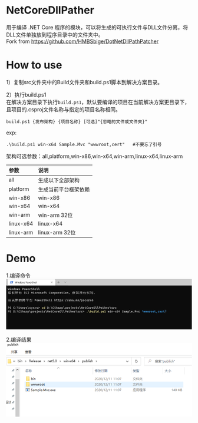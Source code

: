# NetCoreDllPather
用于编译 .NET Core 程序的模块，可以将生成的可执行文件与DLL文件分离，将DLL文件单独放到程序目录中的文件夹中。  
Fork from https://github.com/HMBSbige/DotNetDllPathPatcher

# How to use
1）复制src文件夹中的Build文件夹和build.ps1脚本到解决方案目录。   

2）执行build.ps1  
在解决方案目录下执行`build.ps1`，默认要编译的项目在当前解决方案更目录下，且项目的.csproj文件名称与指定的项目名称相同。  
```shell
build.ps1 {发布架构} {项目名称} [可选]"{忽略的文件或文件夹}"
```
exp:
```shell
.\build.ps1 win-x64 Sample.Mvc "wwwroot,cert"   #不要忘了引号
```

架构可选参数：all,platform,win-x86,win-x64,win-arm,linux-x64,linux-arm <br />


| 参数  | 说明  |
| :------------ | :------------ |
| all  | 生成以下全部架构  |
| platform  | 生成当前平台框架依赖  |
| win-x86  | win-x86  |
| win-x64  | win-x64  |
| win-arm  | win-arm 32位  |
| linux-x64  | linux-x64  |
| linux-arm  | linux-arm 32位  |


# Demo
1.编译命令  
![demo](https://github.com/withsalt/NetCoreDllPather/blob/main/img/demo01.png "demo")  

2.编译结果  
![demo](https://github.com/withsalt/NetCoreDllPather/blob/main/img/demo02.png "demo")  
